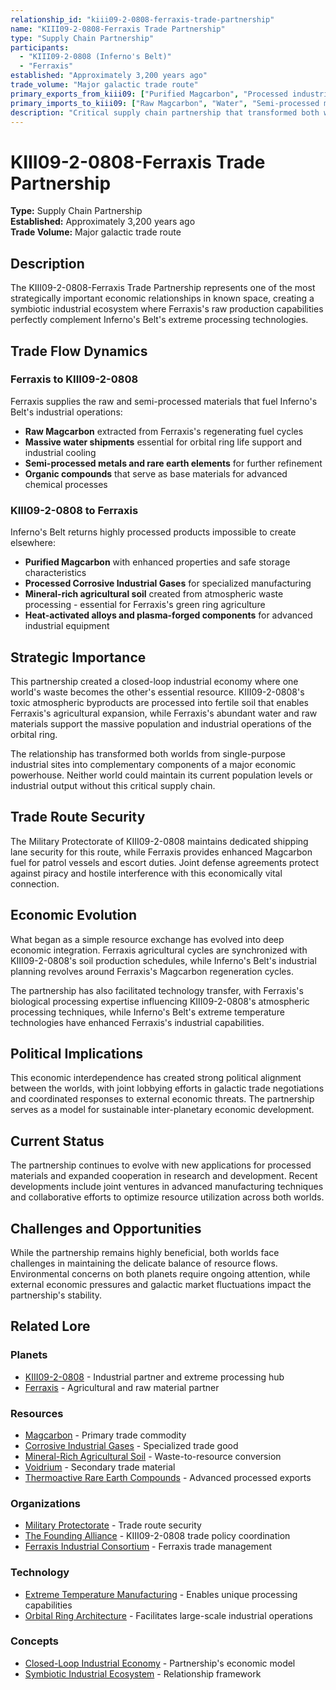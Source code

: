 ```yaml
---
relationship_id: "kiii09-2-0808-ferraxis-trade-partnership"
name: "KIII09-2-0808-Ferraxis Trade Partnership"
type: "Supply Chain Partnership"
participants:
  - "KIII09-2-0808 (Inferno's Belt)"
  - "Ferraxis"
established: "Approximately 3,200 years ago"
trade_volume: "Major galactic trade route"
primary_exports_from_kiii09: ["Purified Magcarbon", "Processed industrial gases", "Mineral-rich agricultural soil"]
primary_imports_to_kiii09: ["Raw Magcarbon", "Water", "Semi-processed materials"]
description: "Critical supply chain partnership that transformed both worlds into complementary industrial powerhouses, creating one of the galaxy's most valuable trade routes."
---
```


# KIII09-2-0808-Ferraxis Trade Partnership

**Type:** Supply Chain Partnership  
**Established:** Approximately 3,200 years ago  
**Trade Volume:** Major galactic trade route

## Description

The KIII09-2-0808-Ferraxis Trade Partnership represents one of the most strategically important economic relationships in known space, creating a symbiotic industrial ecosystem where Ferraxis's raw production capabilities perfectly complement Inferno's Belt's extreme processing technologies.

## Trade Flow Dynamics

### Ferraxis to KIII09-2-0808
Ferraxis supplies the raw and semi-processed materials that fuel Inferno's Belt's industrial operations:

- **Raw Magcarbon** extracted from Ferraxis's regenerating fuel cycles
- **Massive water shipments** essential for orbital ring life support and industrial cooling
- **Semi-processed metals and rare earth elements** for further refinement
- **Organic compounds** that serve as base materials for advanced chemical processes

### KIII09-2-0808 to Ferraxis
Inferno's Belt returns highly processed products impossible to create elsewhere:

- **Purified Magcarbon** with enhanced properties and safe storage characteristics
- **Processed Corrosive Industrial Gases** for specialized manufacturing
- **Mineral-rich agricultural soil** created from atmospheric waste processing - essential for Ferraxis's green ring agriculture
- **Heat-activated alloys and plasma-forged components** for advanced industrial equipment

## Strategic Importance

This partnership created a closed-loop industrial economy where one world's waste becomes the other's essential resource. KIII09-2-0808's toxic atmospheric byproducts are processed into fertile soil that enables Ferraxis's agricultural expansion, while Ferraxis's abundant water and raw materials support the massive population and industrial operations of the orbital ring.

The relationship has transformed both worlds from single-purpose industrial sites into complementary components of a major economic powerhouse. Neither world could maintain its current population levels or industrial output without this critical supply chain.

## Trade Route Security

The Military Protectorate of KIII09-2-0808 maintains dedicated shipping lane security for this route, while Ferraxis provides enhanced Magcarbon fuel for patrol vessels and escort duties. Joint defense agreements protect against piracy and hostile interference with this economically vital connection.

## Economic Evolution

What began as a simple resource exchange has evolved into deep economic integration. Ferraxis agricultural cycles are synchronized with KIII09-2-0808's soil production schedules, while Inferno's Belt's industrial planning revolves around Ferraxis's Magcarbon regeneration cycles.

The partnership has also facilitated technology transfer, with Ferraxis's biological processing expertise influencing KIII09-2-0808's atmospheric processing techniques, while Inferno's Belt's extreme temperature technologies have enhanced Ferraxis's industrial capabilities.

## Political Implications

This economic interdependence has created strong political alignment between the worlds, with joint lobbying efforts in galactic trade negotiations and coordinated responses to external economic threats. The partnership serves as a model for sustainable inter-planetary economic development.

## Current Status

The partnership continues to evolve with new applications for processed materials and expanded cooperation in research and development. Recent developments include joint ventures in advanced manufacturing techniques and collaborative efforts to optimize resource utilization across both worlds.

## Challenges and Opportunities

While the partnership remains highly beneficial, both worlds face challenges in maintaining the delicate balance of resource flows. Environmental concerns on both planets require ongoing attention, while external economic pressures and galactic market fluctuations impact the partnership's stability.

## Related Lore

### Planets
*   [KIII09-2-0808](/planets/kiii09-2-0808) - Industrial partner and extreme processing hub
*   [Ferraxis](/planets/ferraxis) - Agricultural and raw material partner

### Resources
*   [Magcarbon](/resources/magcarbon) - Primary trade commodity
*   [Corrosive Industrial Gases](/resources/corrosive-industrial-gases) - Specialized trade good
*   [Mineral-Rich Agricultural Soil](/resources/mineral-rich-agricultural-soil) - Waste-to-resource conversion
*   [Voidrium](/resources/voidrium) - Secondary trade material
*   [Thermoactive Rare Earth Compounds](/resources/thermoactive-rare-earth-compounds) - Advanced processed exports

### Organizations
*   [Military Protectorate](/organizations/military_protectorate) - Trade route security
*   [The Founding Alliance](/organizations/founding_alliance_org) - KIII09-2-0808 trade policy coordination
*   [Ferraxis Industrial Consortium](/organizations/ferraxis_industrial_consortium) - Ferraxis trade management

### Technology
*   [Extreme Temperature Manufacturing](/technology/extreme_temperature_manufacturing) - Enables unique processing capabilities
*   [Orbital Ring Architecture](/technology/orbital_ring_architecture) - Facilitates large-scale industrial operations

### Concepts
*   [Closed-Loop Industrial Economy](/concepts/closed_loop_industrial_economy) - Partnership's economic model
*   [Symbiotic Industrial Ecosystem](/concepts/symbiotic-industrial-ecosystem) - Relationship framework